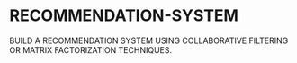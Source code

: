# RECOMMENDATION-SYSTEM
BUILD A RECOMMENDATION SYSTEM USING COLLABORATIVE FILTERING OR MATRIX FACTORIZATION TECHNIQUES.
